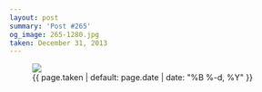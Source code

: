 ```yaml
---
layout: post
summary: 'Post #265'
og_image: 265-1280.jpg
taken: December 31, 2013
---
```


<figure class="post">
<img sizes="(min-width: 700px) 50vw, calc(100vw - 2rem)" src="{{ site.assets_url }}/265-640.jpg" srcset="{{ site.assets_url }}/265-1280.jpg 1280w, {{ site.assets_url }}/265-960.jpg 960w, {{ site.assets_url }}/265-640.jpg 640w, {{ site.assets_url }}/265-320.jpg 320w"/>
<figcaption>
<time>{{ page.taken | default: page.date | date: "%B %-d, %Y" }}</time>
</figcaption>
</figure>
